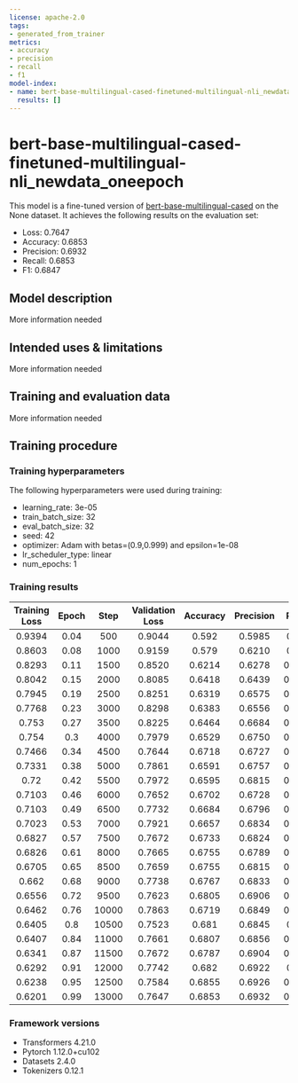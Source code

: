 ```yaml
---
license: apache-2.0
tags:
- generated_from_trainer
metrics:
- accuracy
- precision
- recall
- f1
model-index:
- name: bert-base-multilingual-cased-finetuned-multilingual-nli_newdata_oneepoch
  results: []
---
```


<!-- This model card has been generated automatically according to the information the Trainer had access to. You
should probably proofread and complete it, then remove this comment. -->

# bert-base-multilingual-cased-finetuned-multilingual-nli_newdata_oneepoch

This model is a fine-tuned version of [bert-base-multilingual-cased](https://huggingface.co/bert-base-multilingual-cased) on the None dataset.
It achieves the following results on the evaluation set:
- Loss: 0.7647
- Accuracy: 0.6853
- Precision: 0.6932
- Recall: 0.6853
- F1: 0.6847

## Model description

More information needed

## Intended uses & limitations

More information needed

## Training and evaluation data

More information needed

## Training procedure

### Training hyperparameters

The following hyperparameters were used during training:
- learning_rate: 3e-05
- train_batch_size: 32
- eval_batch_size: 32
- seed: 42
- optimizer: Adam with betas=(0.9,0.999) and epsilon=1e-08
- lr_scheduler_type: linear
- num_epochs: 1

### Training results

| Training Loss | Epoch | Step  | Validation Loss | Accuracy | Precision | Recall | F1     |
|:-------------:|:-----:|:-----:|:---------------:|:--------:|:---------:|:------:|:------:|
| 0.9394        | 0.04  | 500   | 0.9044          | 0.592    | 0.5985    | 0.592  | 0.5917 |
| 0.8603        | 0.08  | 1000  | 0.9159          | 0.579    | 0.6210    | 0.579  | 0.5739 |
| 0.8293        | 0.11  | 1500  | 0.8520          | 0.6214   | 0.6278    | 0.6214 | 0.6215 |
| 0.8042        | 0.15  | 2000  | 0.8085          | 0.6418   | 0.6439    | 0.6418 | 0.6414 |
| 0.7945        | 0.19  | 2500  | 0.8251          | 0.6319   | 0.6575    | 0.6319 | 0.6262 |
| 0.7768        | 0.23  | 3000  | 0.8298          | 0.6383   | 0.6556    | 0.6383 | 0.6365 |
| 0.753         | 0.27  | 3500  | 0.8225          | 0.6464   | 0.6684    | 0.6464 | 0.6436 |
| 0.754         | 0.3   | 4000  | 0.7979          | 0.6529   | 0.6750    | 0.6529 | 0.6523 |
| 0.7466        | 0.34  | 4500  | 0.7644          | 0.6718   | 0.6727    | 0.6718 | 0.6713 |
| 0.7331        | 0.38  | 5000  | 0.7861          | 0.6591   | 0.6757    | 0.6591 | 0.6581 |
| 0.72          | 0.42  | 5500  | 0.7972          | 0.6595   | 0.6815    | 0.6595 | 0.6582 |
| 0.7103        | 0.46  | 6000  | 0.7652          | 0.6702   | 0.6728    | 0.6702 | 0.6688 |
| 0.7103        | 0.49  | 6500  | 0.7732          | 0.6684   | 0.6796    | 0.6684 | 0.6670 |
| 0.7023        | 0.53  | 7000  | 0.7921          | 0.6657   | 0.6834    | 0.6657 | 0.6663 |
| 0.6827        | 0.57  | 7500  | 0.7672          | 0.6733   | 0.6824    | 0.6733 | 0.6726 |
| 0.6826        | 0.61  | 8000  | 0.7665          | 0.6755   | 0.6789    | 0.6755 | 0.6747 |
| 0.6705        | 0.65  | 8500  | 0.7659          | 0.6755   | 0.6815    | 0.6755 | 0.6748 |
| 0.662         | 0.68  | 9000  | 0.7738          | 0.6767   | 0.6833    | 0.6767 | 0.6757 |
| 0.6556        | 0.72  | 9500  | 0.7623          | 0.6805   | 0.6906    | 0.6805 | 0.6799 |
| 0.6462        | 0.76  | 10000 | 0.7863          | 0.6719   | 0.6849    | 0.6719 | 0.6701 |
| 0.6405        | 0.8   | 10500 | 0.7523          | 0.681    | 0.6845    | 0.681  | 0.6805 |
| 0.6407        | 0.84  | 11000 | 0.7661          | 0.6807   | 0.6856    | 0.6807 | 0.6801 |
| 0.6341        | 0.87  | 11500 | 0.7672          | 0.6787   | 0.6904    | 0.6787 | 0.6770 |
| 0.6292        | 0.91  | 12000 | 0.7742          | 0.682    | 0.6922    | 0.682  | 0.6803 |
| 0.6238        | 0.95  | 12500 | 0.7584          | 0.6855   | 0.6926    | 0.6855 | 0.6850 |
| 0.6201        | 0.99  | 13000 | 0.7647          | 0.6853   | 0.6932    | 0.6853 | 0.6847 |


### Framework versions

- Transformers 4.21.0
- Pytorch 1.12.0+cu102
- Datasets 2.4.0
- Tokenizers 0.12.1
